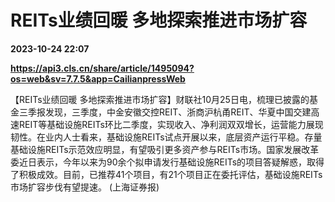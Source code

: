 # REITs业绩回暖 多地探索推进市场扩容

**2023-10-24 22:07**

**https://api3.cls.cn/share/article/1495094?os=web&sv=7.7.5&app=CailianpressWeb**

【REITs业绩回暖 多地探索推进市场扩容】财联社10月25日电，梳理已披露的基金三季报发现，三季度，中金安徽交控REIT、浙商沪杭甬REIT、华夏中国交建高速REIT等基础设施REITs环比二季度，实现收入、净利润双双增长，运营能力展现韧性。在业内人士看来，基础设施REITs试点开展以来，底层资产运行平稳。存量基础设施REITs示范效应明显，有望吸引更多资产参与REITs市场。国家发展改革委近日表示，今年以来为90余个拟申请发行基础设施REITs的项目答疑解惑，取得了积极成效。目前，已推荐41个项目，有21个项目正在委托评估，基础设施REITs市场扩容步伐有望提速。 (上海证券报)